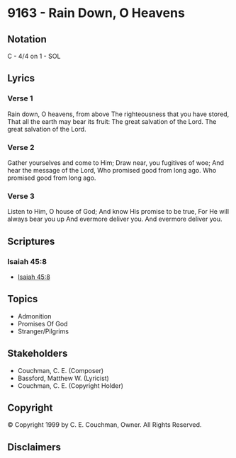# 9163 - Rain Down, O Heavens

## Notation

C - 4/4 on 1 - SOL

## Lyrics

### Verse 1

Rain down, O heavens, from above The righteousness that you have stored, That all the earth may bear its fruit: The great salvation of the Lord. The great salvation of the Lord.

### Verse 2

Gather yourselves and come to Him; Draw near, you fugitives of woe; And hear the message of the Lord, Who promised good from long ago. Who promised good from long ago.

### Verse 3

Listen to Him, O house of God; And know His promise to be true, For He will always bear you up And evermore deliver you. And evermore deliver you.


## Scriptures

### Isaiah 45:8

- [Isaiah 45:8](https://www.biblegateway.com/passage/?search=Isaiah%2045%3A8)


## Topics

- Admonition
- Promises Of God
- Stranger/Pilgrims

## Stakeholders

- Couchman, C. E. (Composer)
- Bassford, Matthew W. (Lyricist)
- Couchman, C. E. (Copyright Holder)

## Copyright

© Copyright 1999 by C. E. Couchman, Owner. All Rights Reserved.


## Disclaimers


